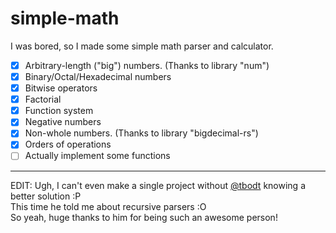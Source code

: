 # simple-math

I was bored, so I made some simple math parser and calculator.

- [x] Arbitrary-length ("big") numbers. (Thanks to library "num")
- [x] Binary/Octal/Hexadecimal numbers
- [x] Bitwise operators
- [x] Factorial
- [x] Function system
- [x] Negative numbers
- [x] Non-whole numbers. (Thanks to library "bigdecimal-rs")
- [x] Orders of operations
- [ ] Actually implement some functions

----------------------------------

EDIT: Ugh, I can't even make a single project without [@tbodt](https://github.com/tbodt) knowing a better solution :P  
This time he told me about recursive parsers :O  
So yeah, huge thanks to him for being such an awesome person!
